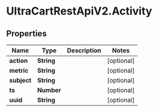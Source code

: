 # UltraCartRestApiV2.Activity

## Properties
Name | Type | Description | Notes
------------ | ------------- | ------------- | -------------
**action** | **String** |  | [optional] 
**metric** | **String** |  | [optional] 
**subject** | **String** |  | [optional] 
**ts** | **Number** |  | [optional] 
**uuid** | **String** |  | [optional] 


